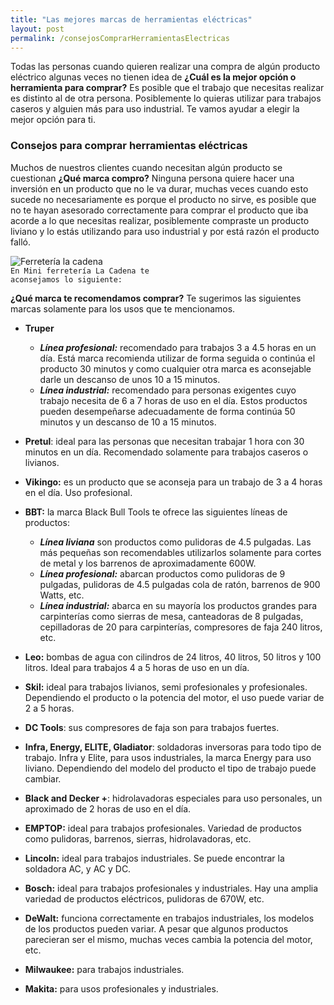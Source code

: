 ```yaml
---
title: "Las mejores marcas de herramientas eléctricas"
layout: post
permalink: /consejosComprarHerramientasElectricas
---
```

Todas las personas cuando quieren realizar una compra de algún producto eléctrico algunas veces no tienen idea de **¿Cuál es la mejor opción o herramienta para comprar?**
Es posible que el trabajo que necesitas realizar es distinto al de otra persona. Posiblemente lo quieras utilizar para trabajos caseros y alguien más para uso industrial.
Te vamos ayudar a elegir la mejor opción para ti.

<!--more-->

###  Consejos para comprar herramientas eléctricas
Muchos de nuestros clientes cuando necesitan algún producto se cuestionan **¿Qué marca compro?** Ninguna persona quiere hacer una inversión en un producto que no le va durar, muchas veces cuando esto sucede no necesariamente es porque el producto no sirve, es posible
 que no te hayan asesorado correctamente para comprar el producto que iba acorde a lo que necesitas realizar, posiblemente compraste un producto liviano y lo estás utilizando para uso industrial y por está razón el producto falló.

![Ferretería la cadena](/assets/images/introHerramientas2.webp)<br>
<code>En Mini ferretería La Cadena te aconsejamos lo siguiente:</code>

**¿Qué marca te recomendamos comprar?**
Te sugerimos las siguientes marcas solamente para los usos que te mencionamos.

- **Truper**
    - ***Línea profesional:*** recomendado para trabajos 3 a 4.5 horas en un día. Está marca recomienda utilizar de forma seguida o continúa el producto 30 minutos y como cualquier otra marca es aconsejable darle un descanso de unos 10 a 15 minutos.
    - ***Línea industrial:*** recomendado para personas exigentes cuyo trabajo necesita de 6 a 7 horas de uso en el día. Estos productos pueden desempeñarse adecuadamente de forma continúa 50 minutos y un descanso de 10 a 15 minutos.

- **Pretul**: ideal para las personas que necesitan trabajar 1 hora con 30 minutos en un día. Recomendado solamente para trabajos caseros o livianos.

- **Vikingo:** es un producto que se aconseja para un trabajo de 3 a 4 horas en el día. Uso profesional.

- **BBT:** la marca Black Bull Tools te ofrece las siguientes líneas de productos:
    - ***Línea liviana*** son productos como pulidoras de 4.5 pulgadas. Las más pequeñas son recomendables utilizarlos solamente para cortes de metal y los barrenos de aproximadamente 600W.
    - ***Línea profesional:*** abarcan productos como pulidoras de 9 pulgadas, pulidoras de 4.5 pulgadas cola de ratón, barrenos de 900 Watts, etc.
    - ***Línea industrial:*** abarca en su mayoría los productos grandes para carpinterías como sierras de mesa, canteadoras de 8 pulgadas, cepilladoras de 20 para carpinterías, compresores de faja 240 litros, etc.


- **Leo:** bombas de agua con cilindros de 24 litros, 40 litros, 50 litros y 100 litros. Ideal para trabajos 4 a 5 horas de uso en un día.

- **Skil:** ideal para trabajos livianos, semi profesionales y profesionales. Dependiendo el producto o la potencia del motor, el uso puede variar de 2 a 5 horas.

- **DC Tools**: sus compresores de faja son para trabajos fuertes.

- **Infra, Energy, ELITE, Gladiator**: soldadoras inversoras para todo tipo de trabajo. Infra y Elite, para usos industriales, la marca Energy para uso liviano. Dependiendo del modelo del producto el tipo de trabajo puede cambiar.

- **Black and Decker +**: hidrolavadoras especiales para uso personales, un aproximado de 2 horas de uso en el día.

- **EMPTOP:** ideal para trabajos profesionales. Variedad de productos como pulidoras, barrenos, sierras, hidrolavadoras, etc.

- **Lincoln:** ideal para trabajos industriales. Se puede encontrar la soldadora AC, y AC y DC.

- **Bosch:** ideal para trabajos profesionales y industriales. Hay una amplia variedad de productos eléctricos, pulidoras de 670W, etc.

- **DeWalt:** funciona correctamente en trabajos industriales, los modelos de los productos pueden variar. A pesar que algunos productos parecieran ser el mismo, muchas veces cambia la potencia del motor, etc.

- **Milwaukee:** para trabajos industriales.

- **Makita:** para usos profesionales y industriales.
